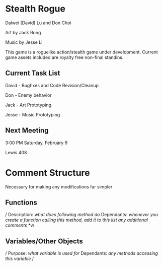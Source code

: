 # Stealth Rogue

Daiwei (David) Lu and Don Choi

Art by Jack Rong

Music by Jesse Li

This game is a roguelike action/stealth game under development.  Current game assets included are royalty free non-final standins.


## Current Task List

David - Bugfixes and Code Revision/Cleanup

Don - Enemy behavior

Jack - Art Prototyping

Jesse - Music Prototyping


## Next Meeting

3:00 PM Saturday, February 9

Lewis 408


# Comment Structure

Necessary for making any modifications far simpler

## Functions

/ <nowiki>*</nowiki>
 <nowiki>*</nowiki> Description: _what does following method do_
 <nowiki>*</nowiki>
 <nowiki>*</nowiki> Dependants: _whenever you create a function calling this method, add it to this list_
 <nowiki>*</nowiki>
 <nowiki>*</nowiki> _any additional comments_
 <nowiki>*</nowiki>v/

## Variables/Other Objects

/ <nowiki>*</nowiki>
 <nowiki>*</nowiki> Purpose: _what variable is used for_
 <nowiki>*</nowiki> 
 <nowiki>*</nowiki> Dependants: _any methods accessing this variable_
 <nowiki>*</nowiki>
 <nowiki>*</nowiki> /